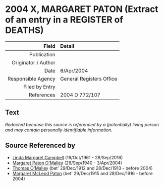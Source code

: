 ﻿---
layout: page
permalink: /sources/s55468576
---

# 2004 X, MARGARET PATON (Extract of an entry in a REGISTER of DEATHS)

Field | Detail
---:|:---
Publication | 
Originator / Author | 
Date | 6/Apr/2004
Responsible Agency | General Registers Office
Filed by Entry | 
References | 2004 D 772/107

## Text

_Redacted because this source is referenced by a (potentially) living person and may contain personally identifiable information._

## Source Referenced by

* [Linda Margaret Campbell](../people/@76650284@-linda-margaret-campbell-b1961-10-16-d2016-9-28.md) (16/Oct/1961 - 28/Sep/2016)
* [Margaret Paton O'Malley](../people/@46723082@-margaret-paton-o'malley-b1940-9-26-d2004-4-3.md) (26/Sep/1940 - 3/Apr/2004)
* [Thomas O'Malley](../people/@12568152@-thomas-o'malley-b1912-12-29~1913-12-28-d2004.md) (bet' 29/Dec/1912 and 28/Dec/1913 - before 2004)
* [Margaret McLeod Paton](../people/@56209708@-margaret-mcleod-paton-b1915-12-29~1916-12-28-d2004.md) (bet' 29/Dec/1915 and 28/Dec/1916 - before 2004)
